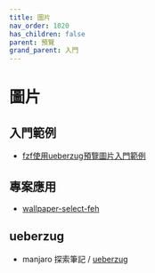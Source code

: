 ```yaml
---
title: 圖片
nav_order: 1020
has_children: false
parent: 預覽
grand_parent: 入門
---
```


# 圖片


## 入門範例

* [fzf使用ueberzug預覽圖片入門範例](https://github.com/samwhelp/note-about-fzf/tree/gh-pages/_demo/start/preview/image_by_ueberzug)


## 專案應用

* [wallpaper-select-feh](https://samwhelp.github.io/note-about-fzf/read/project/wallpaper-select/wallpaper-select-feh)


## ueberzug

* manjaro 探索筆記 / [ueberzug](https://samwhelp.github.io/note-about-manjaro/read/adjustment/tool/ueberzug.html)
